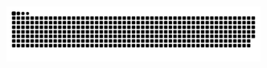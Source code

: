 <picture>
  <source media="(prefers-color-scheme: dark)" srcset="https://raw.githubusercontent.com/BenanaH/BenanaH/output/github-contribution-grid-snake-dark.svg">
  <source media="(prefers-color-scheme: light)" srcset="https://raw.githubusercontent.com/BenanaH/BenanaH/output/github-contribution-grid-snake.svg">
  <img alt="github contribution grid snake animation" src="https://raw.githubusercontent.com/BenanaH/BenanaH/output/github-contribution-grid-snake.svg">
</picture>